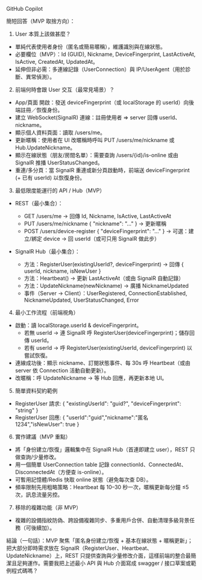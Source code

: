 ﻿GitHub Copilot

簡短回答（MVP 取捨方向）：

1) User 本質上該做甚麼？
- 單純代表使用者身份（匿名或簡易暱稱），維護識別與在線狀態。  
- 必要欄位（MVP）：Id (GUID), Nickname, DeviceFingerprint, LastActiveAt, IsActive, CreatedAt, UpdatedAt。  
- 延伸但非必需：多連線記錄（UserConnection）與 IP/UserAgent（用於診斷、異常偵測）。

2) 前端何時會跟 User 交互（最常見場景）？
- App/頁面 開啟：發送 deviceFingerprint（或 localStorage 的 userId）向後端註冊／恢復身份。  
- 建立 WebSocket(SignalR) 連線：註冊使用者 => server 回傳 userId、nickname。  
- 顯示個人資料頁面：讀取 /users/me。  
- 更新暱稱：使用者在 UI 改暱稱時呼叫 PUT /users/me/nickname 或 Hub.UpdateNickname。  
- 顯示在線狀態（朋友/房間名單）：需要查詢 /users/{id}/is-online 或由 SignalR 推播 UserStatusChanged。  
- 重連/多分頁：當 SignalR 重連或新分頁啟動時，前端送 deviceFingerprint (+ 已有 userId) 以恢復身份。

3) 最低限度能運行的 API / Hub（MVP）
- REST（最小集合）：
  - GET /users/me -> 回傳 Id, Nickname, IsActive, LastActiveAt
  - PUT /users/me/nickname { "nickname": "..." } -> 更新暱稱
  - POST /users/device-register { "deviceFingerprint": "..." } -> 可選：建立/綁定 device -> 回 userId（或可只用 SignalR 做此步）

- SignalR Hub（最小集合）：
  - 方法：RegisterUser(existingUserId?, deviceFingerprint) -> 回傳 { userId, nickname, isNewUser }  
  - 方法：Heartbeat() -> 更新 LastActiveAt（或由 SignalR 自動記錄）  
  - 方法：UpdateNickname(newNickname) -> 廣播 NicknameUpdated
  - 事件（Server -> Client）：UserRegistered, ConnectionEstablished, NicknameUpdated, UserStatusChanged, Error

4) 最小工作流程（前端視角）
- 啟動：讀 localStorage.userId & deviceFingerprint。
  - 若無 userId -> 連 SignalR 呼 RegisterUser(deviceFingerprint)；儲存回傳 userId。
  - 若有 userId -> 呼 RegisterUser(existingUserId, deviceFingerprint) 以嘗試恢復。
- 連線成功後：顯示 nickname、訂閱狀態事件、每 30s 呼 Heartbeat（或由 server 依 Connection 活動自動更新）。
- 改暱稱：呼 UpdateNickname -> 等 Hub 回應，再更新本地 UI。

5) 簡單資料契約範例
- RegisterUser 請求: { "existingUserId": "guid?", "deviceFingerprint": "string" }  
- RegisterUser 回應: { "userId":"guid","nickname":"匿名1234","isNewUser": true }

6) 實作建議（MVP 重點）
- 將「身份建立/恢復」邏輯集中在 SignalR Hub（首連即建立 user），REST 只做查詢/少量修改。  
- 用一個簡單 UserConnection table 記錄 connectionId、ConnectedAt、DisconnectedAt（方便查 is-online）。  
- 可暫用記憶體/Redis 快取 online 狀態（避免每次查 DB）。  
- 頻率限制先用粗略策略：Heartbeat 每 10–30 秒一次，暱稱更新每分鐘 ≤5 次，訊息流量另控。

7) 移除的複雜功能（非 MVP）
- 複雜的設備指紋防偽、跨設備複雜同步、多重用戶合併、自動清理多級背景任務（可後續加）。

結論（一句話）：MVP 聚焦「匿名身份建立/恢復 + 基本在線狀態 + 暱稱更新」；把大部分即時需求放在 SignalR（RegisterUser、Heartbeat、UpdateNickname）上，REST 只提供查詢與少量修改介面，這樣前端的整合最簡潔且足夠運作。需要我把上述最小 API 與 Hub 介面寫成 swagger / 接口草案或範例程式碼嗎？